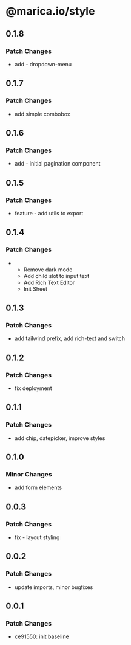 # @marica.io/style

## 0.1.8

### Patch Changes

- add - dropdown-menu

## 0.1.7

### Patch Changes

- add simple combobox

## 0.1.6

### Patch Changes

- add - initial pagination component

## 0.1.5

### Patch Changes

- feature - add utils to export

## 0.1.4

### Patch Changes

- - Remove dark mode
  - Add child slot to input text
  - Add Rich Text Editor
  - Init Sheet

## 0.1.3

### Patch Changes

- add tailwind prefix, add rich-text and switch

## 0.1.2

### Patch Changes

- fix deployment

## 0.1.1

### Patch Changes

- add chip, datepicker, improve styles

## 0.1.0

### Minor Changes

- add form elements

## 0.0.3

### Patch Changes

- fix - layout styling

## 0.0.2

### Patch Changes

- update imports, minor bugfixes

## 0.0.1

### Patch Changes

- ce91550: init baseline
